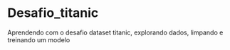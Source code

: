 # Desafio_titanic
Aprendendo com o desafio dataset titanic, explorando dados, limpando e treinando um modelo
